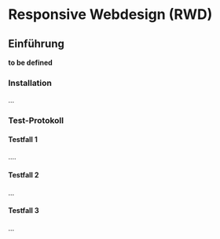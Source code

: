 # Responsive Webdesign (RWD)
## Einführung
**to be defined**
### Installation
...
### Test-Protokoll
#### Testfall 1
....
#### Testfall 2
...

#### Testfall 3
...
